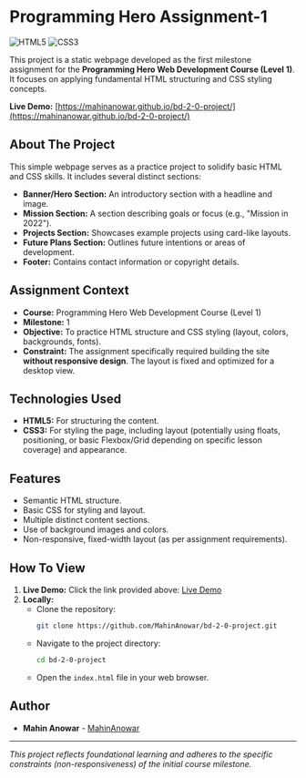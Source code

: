 # Programming Hero Assignment-1

![HTML5](https://img.shields.io/badge/HTML5-E34F26?style=flat-square&logo=html5&logoColor=white)
![CSS3](https://img.shields.io/badge/CSS3-1572B6?style=flat-square&logo=css3&logoColor=white)

This project is a static webpage developed as the first milestone assignment for the **Programming Hero Web Development Course (Level 1)**. It focuses on applying fundamental HTML structuring and CSS styling concepts.

**Live Demo:** [https://mahinanowar.github.io/bd-2-0-project/](https://mahinanowar.github.io/bd-2-0-project/)

## About The Project

This simple webpage serves as a practice project to solidify basic HTML and CSS skills. It includes several distinct sections:

*   **Banner/Hero Section:** An introductory section with a headline and image.
*   **Mission Section:** A section describing goals or focus (e.g., "Mission in 2022").
*   **Projects Section:** Showcases example projects using card-like layouts.
*   **Future Plans Section:** Outlines future intentions or areas of development.
*   **Footer:** Contains contact information or copyright details.

## Assignment Context

*   **Course:** Programming Hero Web Development Course (Level 1)
*   **Milestone:** 1
*   **Objective:** To practice HTML structure and CSS styling (layout, colors, backgrounds, fonts).
*   **Constraint:** The assignment specifically required building the site **without responsive design**. The layout is fixed and optimized for a desktop view.

## Technologies Used

*   **HTML5:** For structuring the content.
*   **CSS3:** For styling the page, including layout (potentially using floats, positioning, or basic Flexbox/Grid depending on specific lesson coverage) and appearance.

## Features

*   Semantic HTML structure.
*   Basic CSS for styling and layout.
*   Multiple distinct content sections.
*   Use of background images and colors.
*   Non-responsive, fixed-width layout (as per assignment requirements).

## How To View

1.  **Live Demo:** Click the link provided above: [Live Demo](https://mahinanowar.github.io/bd-2-0-project/)
2.  **Locally:**
    *   Clone the repository:
        ```bash
        git clone https://github.com/MahinAnowar/bd-2-0-project.git
        ```
    *   Navigate to the project directory:
        ```bash
        cd bd-2-0-project
        ```
    *   Open the `index.html` file in your web browser.

## Author

*   **Mahin Anowar** - [MahinAnowar](https://github.com/MahinAnowar)

---

*This project reflects foundational learning and adheres to the specific constraints (non-responsiveness) of the initial course milestone.*
